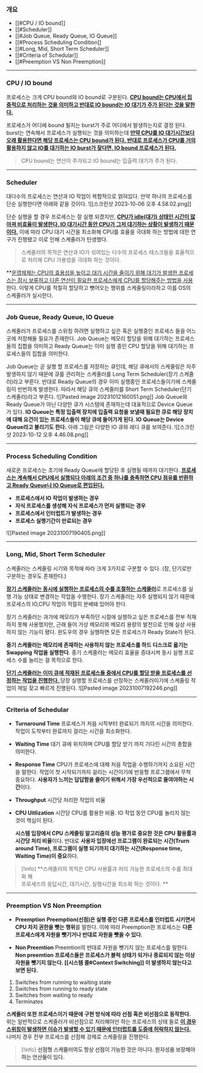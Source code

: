 ### 개요
* [[#CPU / IO bound]]
* [[#Scheduler]]
* [[#Job Queue, Ready Queue, IO Queue]]
* [[#Process Scheduling Condition]]
* [[#Long, Mid, Short Term Scheduler]]
* [[#Criteria of Schedular]]
* [[#Preemption VS Non Preemption]]
___
### CPU / IO bound
프로세스는 크게 CPU bound와 IO bound로 구분된다. **<u>CPU bound는 CPU에서 집중적으로 처리하는 것을 의미하고 반대로 IO bound는 IO 대기가 주가 된다는 것을 말한다.</u>**

프로세스가 어디에 bound 될지는 burst가 주로 어디에서 발생하는지로 결정 된다. burst는 연속해서 프로세스가 실행되는 것을 의미하는데 **<u>만약 CPU를 IO 대기시간보다 오래 활용한다면 해당 프로세스는 CPU bound가 된다. 반대로 프로세스가 CPU를 거의 활용하지 않고 IO를 대기하는 IO burst가 잦다면, IO bound 프로세스가 된다.</u>**

> <span class="red-bg red">CPU bound는 연산이 주가되고 IO bound는 입출력 대기가 주가 된다.</span>

___
### Scheduler
대다수의 프로세스는 연산과 IO 작업이 복합적으로 얽혀있다. 만약 하나의 프로세스를 단순 실행한다면 아래와 같을 것이다. 
![[스크린샷 2023-10-06 오후 4.58.02.png]]

단순 실행을 할 경우 프로세스는 잘 실행 되겠지만, **<u>CPU가 idle(대기) 상태인 시간이 많아져 비효율이 발생한다. IO 대기시간 동안 CPU가 그저 대기하는 상황이 발생하기 때문이다.</u>**
이에 따라  CPU  대기 시간을 최소화해 CPU를 효율을 극대화 하는 방법에 대한 연구가 진행됐고 이로 인해 스케줄러가 탄생했다.

> <span class="red-bg red">스케줄러의 목적은 연산과 IO가 섞여있는 다수의 프로세스 테스크들을 효율적으로 처리해 CPU 가용성을 극대화 하는 것이다. </span>

**<u>운영체제는 CPU의 효용성을 높이고 대기 시간을 줄이기 위해 대기가 발생한 프로세스는 잠시 보류하고 다른 연산이 필요한 프로세스에게 CPU를 할당해주는 방법을 사용</u>한다. 이렇게 CPU를 적절히 할당하고 뺏어오는 행위를 스케줄링이라하고 이를 OS의 스케줄러가 실시한다.
___
### Job Queue, Ready Queue, IO Queue
스케줄러가 프로세스를 스위칭 하려면 실행하고 싶은 혹은 실행중인 프로세스 들을 어느곳에 저장해둘 필요가 존재한다. Job Queue는 메모리 할당을 위해 대기하는 프로세스들의 집합을 의미하고 Ready Queue는 이미 실행 중인 CPU 할당을 위해 대기하는 프로세스들의 집합을 의미한다.

Job Queue는 곧 실행 할 프로세스를 저장하는 큐인데, 해당 큐에서의 스케줄링은 자주 발생하지 않기 때문에 큐를 관리하는 스케줄러를 Long Term Scheduler(장기 스케줄러)라고 부른다.
반대로 Ready Queue의 경우 이미 실행중인 프로세스들이기에 스케줄링이 빈번하게 발생한다. 따라서 해당 큐의 스케줄러를 Short Term Scheduler(단기 스케줄러)라고 부른다.
![[Pasted image 20231012160051.png]]
Job Queue와  Ready Queue가 아닌 다양한 큐가 시스템에 존재하는데 대표적으로 Device Queue가 있다.  **IO Queue는 특정 입출력 장치에 입출력 요청을 보낼때 필요한 큐로 해당 장치에 대해 요건이 있는 프로세스들이 해당 큐에 들어가게 된다**. **IO Queue는 Device Queue라고 불리기도 한다.**  아래 그림은 다양한 IO 큐와 레디 큐를 보여준다.
![[스크린샷 2023-10-12 오후 4.46.08.png]]
___
### Process Scheduling Condition
새로운 프로세스는 초기에 Ready Queue에 할당된 후 실행될 때까지 대기한다. <u><b>프로세스는 계속해서 CPU에서 실행되다 아래의 조건 중 하나를 충족하면 CPU 점유를 반환하고 Ready Queue나 IO Queue로 편입된다.</b></u>
* **프로세스에서 IO 작업이 발생하는 경우**
* **자식 프로세스를 생성해 자식 프로세스가 먼저 실행되는 경우**
* **프로세스에서 인터럽트가 발생하는 경우**
* **프로세스 실행기간이 만료되는 경우**

![[Pasted image 20231007190405.png]]
___
### Long, Mid, Short Term Scheduler
스케줄러는 스케줄링 시기와 목적에 따라 크게 3가지로 구분할 수 있다. (장, 단기로만 구분하는 경우도 존재한다.) 

<u><b>장기 스케줄러는 동시에 실행하는 프로세스의 수를 조절하는 스케줄러</b></u>로 프로세스를 실행 가능 상태로 변경하는 작업을 수행한다. 장기 스케줄러는 자주 실행되지 않기 때문에 프로세스의 IO,CPU 작업이 적절히 분배돼 있어야 한다.

장기 스케줄러는 과가에 메모리가 부족하던 시절에 실행하고 싶은 프로세스를 전부 적재하지 못해 사용했지만, 근래 들어 가상 메모리와 메모리 용량의 발전으로 인해 실상 사용하지 않는 기능이 됐다. 윈도우의 경우 실행하면 모든 프로세스가 Ready State가 된다.

<span class="red-bg red"><b>중기 스케줄러는 메모리에 존재하는 사용하지 않는 프로세스를 하드 디스크로 옮기는 Swapping 작업을 실행한다</b></span>.  중기 스케줄러는 메모리 효율을 증대시켜 동시 실행 프로세스 수를 늘리는 걸 목적으로 한다.

<u><b>단기 스케줄러는 이미 큐에 적재된 프로세스들 중에서 CPU를 할당 받을 프로세스를 선정하는 작업을 진행한다. </b></u> 당장 실행할 프로세스를 선정하는 스케줄러이기에 스케줄링 작업이 제일 잦고 빠르게 진행된다.
![[Pasted image 20231007192246.png]]
___
### Criteria of Schedular
- **Turnaround Time**
    프로세스가 처음 시작부터 완료되기 까지의 시간을 의미한다. 작업이 도착부터 완료까지 걸리는 시간을 최소화한다.

- **Waiting Time**
    대기 큐에 위치하며 CPU를 할당 받기 까지 기다린 시간의 총합을 의미한다.

- **Response Time**
    CPU가 프로세스에 대해 처음 작업을 수행하기까지 소요된 시간을 말한다. 작업이 첫 시작되기까지 걸리는 시간이기에 반응형 프로그램에서 무척 중요하다. **사용자가 느끼는 답답함을 줄이기 위해서 가장 우선적으로 줄여야하는 시간**이다.

- **Throughput**
    시간당 처리한 작업의 비율

- **CPU Uitlization**
    시간당 CPU를 활용한 비율. IO 작업 동안 CPU를 놀리지 않는 것이 핵심이 된다.

	**시스템 입장에서 CPU 스케줄링 알고리즘의 성능 평가로 중요한 것은 CPU 활용률과 시간당 처리 비율**이다. 반대로 **사용자 입장에선 프로그램이 완료되는 시간(Trurn around Time), 프로그램이 실행 되기까지 대기하는 시간(Response time, Waiting Time)이 중요**하다.

> [!info]
> **스케줄러의 목적은 CPU 사용률과 처리 가능한 프로세스의 수를 최대화 해  
> 프로세스의 응답시간, 대기시간, 실행시간을 최소화 하는 것이다. **

___
### Preemption VS Non Preemption

- **Preemption**
    **Preemption(선점)은 실행 중인 다른 프로세스를 인터럽트 시키면서 CPU 차지 권한을 뺏는 행위**를 말한다. 이에 따라 Preemption한 프로세스는 **다른 프로세스에게 자원을 뺏기거나 반대로 자원을 뺏을 수 있다.**  

- **Non Preemtion**
    Preemtion의 반대로 자원을 뺏기지 않는 프로세스를 말한다. **Non preemtion 프로세스들은 프로세스가 블럭 상태가 되거나 종료되지 않는 이상 자원을 뺏기지 않는다. [[시스템 콜#Context Switching]] 이 발생하지 않는다고 보면 된다.**

1. Switches from running to waiting state
2. Switches from running to ready state
3. Switches from waiting to ready
4. Terminates

**스케줄러 또한 프로세스이기 때문에 구현 방식에 따라 선점 혹은 비선점으로 동작한다.** 위는 일반적으로 스케줄러가 비선점으로 처리해야만 하는 프로세스의 상태 들로 <u><b>이 경우 스위칭이 발생하면 이슈가 발생할 수 있기 때문에 인터럽트를 도중에 허락하지 않는다.</b></u> 나머지 경우 전부 프로세스를 선점해 강제로 스케줄링을 진행한다.

> [!info]
> **선점형 스케줄러여도 항상 선점이 가능한 것은 아니다. 
> 원자성을 보장해야하는 연산들이 있다.**

___
